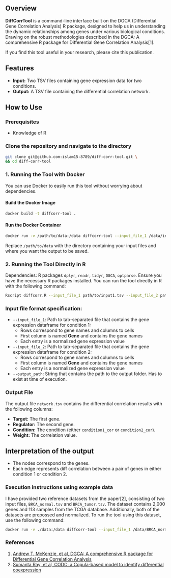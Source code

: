 ## Overview

**DiffCorrTool** is a command-line interface built on the DGCA (Differential Gene Correlation Analysis) R package, designed to help us in understanding the dynamic relationships among genes under various biological conditions. Drawing on the robust methodologies described in the DGCA: A comprehensive R package for Differential Gene Correlation Analysis[1].

If you find this tool useful in your research, please cite this publication.


## Features

- **Input:** Two TSV files containing gene expression data for two conditions.
- **Output:** A TSV file containing the differential correlation network.

## How to Use

### Prerequisites

- Knowledge of R 

### Clone the repository and navigate to the directory

```bash
git clone git@github.com:islam15-8789/diff-corr-tool.git \
&& cd diff-corr-tool
```

### 1. Running the Tool with Docker

You can use Docker to easily run this tool without worrying about dependencies.

#### Build the Docker Image

```bash
docker build -t diffcorr-tool .
```

#### Run the Docker Container

```bash
docker run -v /path/to/data:/data diffcorr-tool --input_file_1 /data/input1.tsv --input_file_2 /data/input2.tsv --output_path /data
```

Replace `/path/to/data` with the directory containing your input files and where you want the output to be saved.

### 2. Running the Tool Directly in R

Dependencies: R packages `dplyr`, `readr`, `tidyr`, `DGCA`, `optparse`.
Ensure you have the necessary R packages installed. You can run the tool directly in R with the following command:

```bash
Rscript diffcorr.R --input_file_1 path/to/input1.tsv --input_file_2 path/to/input2.tsv --output_path path/to/output
```

### Input file format specification:
- `--input_file_1`: Path to tab-separated file that contains the gene expression dataframe for condition 1:
    - Rows correspond to gene names and columns to cells 
    - First column is named **Gene** and contains the gene names
    - Each entry is a normalized gene expression value
- `--input_file_2`: Path to tab-separated file that contains the gene expression dataframe for condition 2:
    - Rows correspond to gene names and columns to cells 
    - First column is named **Gene** and contains the gene names
    - Each entry is a normalized gene expression value
- `--output_path`: String that contains the path to the output folder. Has to exist at time of execution.

### Output File

The output file `network.tsv` contains the differential correlation results with the following columns:

- **Target:** The first gene.
- **Regulator:** The second gene.
- **Condition:** The condition (either `condition1_cor` or `condition2_cor`).
- **Weight:** The correlation value.

## Interpretation of the output

- The nodes correspond to the genes.
- Each edge represents diff correlation between a pair of genes in either condition 1 or condition 2.


### Execution instructions using example data

I have provided two reference datasets from the paper[2], consisting of two input files, `BRCA_normal.tsv` and `BRCA_tumor.tsv`. The dataset contains 2,000 genes and 113 samples from the TCGA database. Additionally, both of the datasets are prepossed and normalized. To run the tool using this dataset, use the following command:

```bash
docker run -v ./data:/data diffcorr-tool --input_file_1 /data/BRCA_normal.tsv --input_file_2 /data/BRCA_tumor.tsv --output_path /data
```

### References

1. [Andrew T. McKenzie, et al, DGCA: A comprehensive R package for Differential Gene Correlation Analysis](https://bmcsystbiol.biomedcentral.com/articles/10.1186/s12918-016-0349-1)
2. [Sumanta Ray, et al, CODC: a Copula-based model to identify differential coexpression](https://www.nature.com/articles/s41540-020-0137-9)